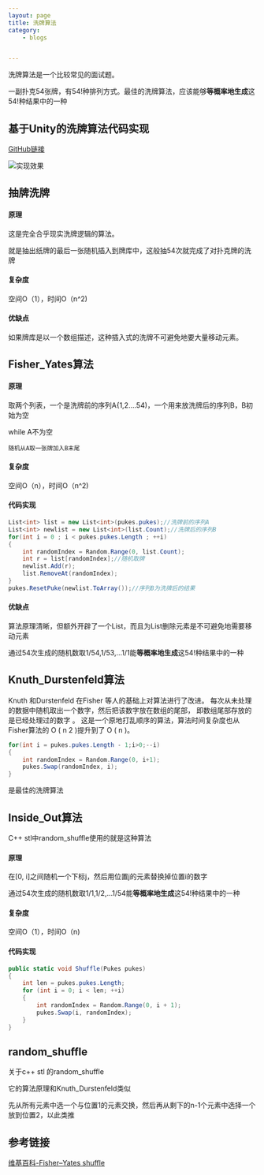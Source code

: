 ```yaml
---
layout: page
title: 洗牌算法
category: 
    - blogs


---
```

洗牌算法是一个比较常见的面试题。

一副扑克54张牌，有54!种排列方式。最佳的洗牌算法，应该能够**等概率地生成**这54!种结果中的一种

## 基于Unity的洗牌算法代码实现

[GitHub链接](https://github.com/IceLanguage/LinHowe_GameAlgorithm/tree/master/Assets/Scripts/03-shuffle)

![实现效果](http://p9sfkx5v1.bkt.clouddn.com/2018-09-01_14-28-23.png)

## 抽牌洗牌

#### 原理

这是完全合乎现实洗牌逻辑的算法。

就是抽出纸牌的最后一张随机插入到牌库中，这般抽54次就完成了对扑克牌的洗牌

#### 复杂度

空间O（1），时间O（n^2)

#### 优缺点

如果牌库是以一个数组描述，这种插入式的洗牌不可避免地要大量移动元素。

## Fisher_Yates算法

#### 原理

取两个列表，一个是洗牌前的序列A{1,2….54)，一个用来放洗牌后的序列B，B初始为空

while A不为空

	随机从A取一张牌加入B末尾

#### 复杂度

空间O（n），时间O（n^2)

#### 代码实现

```C#
List<int> list = new List<int>(pukes.pukes);//洗牌前的序列A
List<int> newlist = new List<int>(list.Count);//洗牌后的序列B
for(int i = 0 ; i < pukes.pukes.Length ; ++i)
{
    int randomIndex = Random.Range(0, list.Count);
    int r = list[randomIndex];//随机取牌
    newlist.Add(r);
    list.RemoveAt(randomIndex);
}
pukes.ResetPuke(newlist.ToArray());//序列B为洗牌后的结果
```

#### 优缺点

算法原理清晰，但额外开辟了一个List，而且为List删除元素是不可避免地需要移动元素

通过54次生成的随机数取1/54,1/53,…1/1能**等概率地生成**这54!种结果中的一种

## Knuth_Durstenfeld算法

Knuth 和Durstenfeld 在Fisher 等人的基础上对算法进行了改进。
每次从未处理的数据中随机取出一个数字，然后把该数字放在数组的尾部，
即数组尾部存放的是已经处理过的数字 。
这是一个原地打乱顺序的算法，算法时间复杂度也从Fisher算法的 O ( n 2 )提升到了 O ( n )。

```C#
for(int i = pukes.pukes.Length - 1;i>0;--i)
{
    int randomIndex = Random.Range(0, i+1);
    pukes.Swap(randomIndex, i);
}
```

是最佳的洗牌算法

## Inside_Out算法

C++ stl中random_shuffle使用的就是这种算法

#### 原理

在[0, i]之间随机一个下标j，然后用位置j的元素替换掉位置i的数字

通过54次生成的随机数取1/1,1/2,…1/54能**等概率地生成**这54!种结果中的一种

#### 复杂度

空间O（1），时间O（n)

#### 代码实现

```C#
public static void Shuffle(Pukes pukes)
{
    int len = pukes.pukes.Length;
    for (int i = 0; i < len; ++i)
    {
        int randomIndex = Random.Range(0, i + 1);
        pukes.Swap(i, randomIndex);
    }
}
```

## random_shuffle

关于c++ stl 的random_shuffle

它的算法原理和Knuth_Durstenfeld类似

先从所有元素中选一个与位置1的元素交换，然后再从剩下的n-1个元素中选择一个放到位置2，以此类推

## 参考链接

[维基百科-Fisher–Yates shuffle](https://en.wikipedia.org/wiki/Fisher%E2%80%93Yates_shuffle)